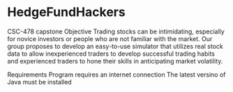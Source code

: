 # HedgeFundHackers
 CSC-478 capstone
Objective
Trading stocks can be intimidating, especially for novice investors or people who are not familiar with the market. Our group proposes to develop an easy-to-use simulator that utilizes real stock data to allow inexperienced traders to develop successful trading habits and experienced traders to hone their skills in anticipating market volatility.  

Requirements
Program requires an internet connection
The latest versino of Java must be installed
